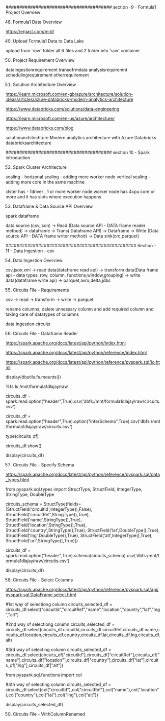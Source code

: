 #######################################
section -9  - Formula1 Project Overview


48. Formula1 Data Overview

https://ergast.com/mrd/




49. Upload Formula1 Data to Data Lake

upload from 'row' folder all 6 files and 2 folder into 'raw' container


50. Project Requirement Overview

dataingestionrequirement
transofrmdata
analysisrequiremnt
schedulingrequirement
otherrequirement


51. Solution Architecture Overview

https://learn.microsoft.com/en-gb/azure/architecture/solution-ideas/articles/azure-databricks-modern-analytics-architecture

https://www.databricks.com/solutions/data-engineering

https://learn.microsoft.com/en-us/azure/architecture/

https://www.databricks.com/blog

solutionarchitechture
Modern analytics architecture with Azure Databricks
databricksarchitecture


#######################################
section 10 - Spark Introduction


52. Spark Cluster Architecture

scaling - 
horizonal scaling - adding more worker node
vertical scaling -adding more core in the same machine 

clster has - 1driver , 1 or more worker node 
worker node has  4cpu core or more and it has slots where execution happens



53. Dataframe & Data Source API Overview

spark dataframe

data source (csv,json) -> Read (Data source API - DATA frame reader method) -> dataframe -> Trans( Dataframe API) -> Dataframe -> Write (Data source API - DATA frame writer method) -> Data sink(orc,parquet)    

################################################
Section - 11 - Data Ingestion - csv

54. Data Ingestion Overview


csv,json,xml -> read data(dataframe read api) -> transform data(Data frame api - data types, row, column, functions,window,grouping) -> write data(dataframe write api) -> parquet,avro,delta,jdbs


55. Circuits File - Requirements


csv -> read -> transform -> write -> parquet

rename columns, delete unnessary column and add required column and taking care of datatypes of columns

data ingestion circuits


56. Circuits File - Dataframe Reader

https://spark.apache.org/docs/latest/api/python/index.html

https://spark.apache.org/docs/latest/api/python/reference/index.html

https://spark.apache.org/docs/latest/api/python/reference/pyspark.sql/io.html


display(dbutils.fs.mounts())

%fs
ls /mnt/formula1dlajay/raw

circuits_df = spark.read.option("header",True).csv('dbfs:/mnt/formula1dlajay/raw/circuits.csv')

circuits_df = spark.read.option("header",True).option("inferSchema",True).csv('dbfs:/mnt/formula1dlajay/raw/circuits.csv')


type(circuits_df)

circuits_df.show()

display(circuits_df)



57. Circuits File - Specify Schema


https://spark.apache.org/docs/latest/api/python/reference/pyspark.sql/data_types.html


from pyspark.sql.types import StructType, StructField, IntegerType, StringType, DoubleType

circuits_schema = StructType(fields=[StructField('circuitId',IntegerType(),False),
                                     StructField('circuitRef',StringType(),True),
                                     StructField('name',StringType(),True),
                                     StructField('location',StringType(),True),
                                     StructField('country',StringType(),True),
                                     StructField('lat',DoubleType(),True),
                                     StructField('lng',DoubleType(),True),
                                     StructField('alt',IntegerType(),True),
                                     StructField('url',StringType(),True)])

circuits_df = spark.read.option("header",True).schema(circuits_schema).csv('dbfs:/mnt/formula1dlajay/raw/circuits.csv')

display(circuits_df)


58. Circuits File - Select Columns

https://spark.apache.org/docs/latest/api/python/reference/pyspark.sql/api/pyspark.sql.DataFrame.select.html



#1st way of selectiong column
circuits_selected_df = circuits_df.select("circuitId","circuitRef","name","location","country","lat","lng","alt")

#2nd way of selectiong column
circuits_selected_df = circuits_df.select(circuits_df.circuitId,circuits_df.circuitRef,circuits_df.name,circuits_df.location,circuits_df.country,circuits_df.lat,circuits_df.lng,circuits_df.alt)

#3rd way of selecting column
circuits_selected_df = circuits_df.select(circuits_df["circuitId"],circuits_df["circuitRef"],circuits_df["name"],circuits_df["location"],circuits_df["country"],circuits_df["lat"],circuits_df["lng"],circuits_df["alt"])


from pyspark.sql.functions import col

#4th way of selecting column
circuits_selected_df = circuits_df.select(col("circuitId"),col("circuitRef"),col("name"),col("location"),col("country"),col("lat"),col("lng"),col("alt"))

display(circuits_selected_df)


59. Circuits File - WithColumnRenamed

